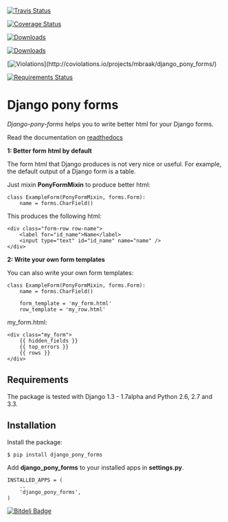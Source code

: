 [![Travis Status](https://secure.travis-ci.org/mbraak/django_pony_forms.png)](http://travis-ci.org/mbraak/django_pony_forms)

[![Coverage Status](https://coveralls.io/repos/mbraak/django_pony_forms/badge.png?branch=master)](https://coveralls.io/r/mbraak/django_pony_forms)

[![Downloads](https://pypip.in/d/django_pony_forms/badge.png)](https://pypi.python.org/pypi/django_pony_forms/)

[![Downloads](https://pypip.in/v/django_pony_forms/badge.png)](https://pypi.python.org/pypi/django_pony_forms/)

[![Violations](https://coviolations.io/projects/mbraak/django_pony_forms/badge/?)](http://coviolations.io/projects/mbraak/django_pony_forms/)

[![Requirements Status](https://requires.io/github/mbraak/django_pony_forms/requirements.png?branch=master)](https://requires.io/github/mbraak/django_pony_forms/requirements/?branch=master)

Django pony forms
=================

*Django-pony-forms* helps you to write better html for your Django forms.

Read the documentation on [readthedocs](http://django_pony_forms.readthedocs.org/en/latest/index.html)

**1: Better form html by default**

The form html that Django produces is not very nice or useful. For example, the default output of a Django form is a table.

Just mixin **PonyFormMixin** to produce better html:

    class ExampleForm(PonyFormMixin, forms.Form):
        name = forms.CharField()

This produces the following html:

    <div class="form-row row-name">
        <label for="id_name">Name</label>
        <input type="text" id="id_name" name="name" />
    </div>

**2: Write your own form templates**

You can also write your own form templates:

    class ExampleForm(PonyFormMixin, forms.Form):
        name = forms.CharField()

        form_template = 'my_form.html'
        row_template = 'my_row.html'

my_form.html:

    <div class="my_form">
        {{ hidden_fields }}
        {{ top_errors }}
        {{ rows }}
    </div>


Requirements
------------

The package is tested with Django 1.3 - 1.7alpha and Python 2.6, 2.7 and 3.3.

Installation
------------

Install the package:

    $ pip install django_pony_forms

Add **django_pony_forms** to your installed apps in **settings.py**.

    INSTALLED_APPS = (
        ..
        'django_pony_forms',
    )


[![Bitdeli Badge](https://d2weczhvl823v0.cloudfront.net/mbraak/django_pony_forms/trend.png)](https://bitdeli.com/free "Bitdeli Badge")

